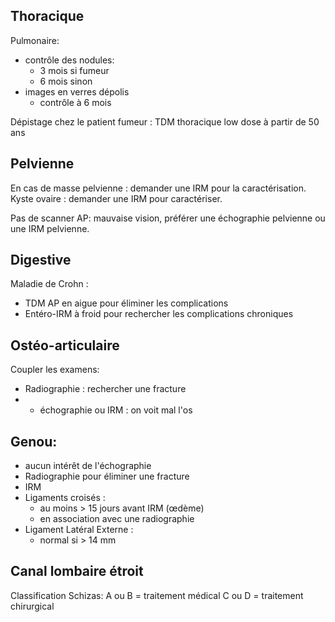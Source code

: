 ## Thoracique

Pulmonaire:
- contrôle des nodules:
	- 3 mois si fumeur
	- 6 mois sinon
- images en verres dépolis
	- contrôle à 6 mois

Dépistage chez le patient fumeur : TDM thoracique low dose à partir de 50 ans
## Pelvienne
En cas de masse pelvienne : demander une IRM pour la caractérisation.
Kyste ovaire : demander une IRM pour caractériser.

Pas de scanner AP: mauvaise vision, préférer une échographie pelvienne ou une IRM pelvienne.

## Digestive
Maladie de Crohn :
- TDM AP en aigue pour éliminer les complications
- Entéro-IRM à froid pour rechercher les complications chroniques

## Ostéo-articulaire

Coupler les examens:
- Radiographie : rechercher une fracture
- + échographie ou IRM : on voit mal l'os
## Genou:
- aucun intérêt de l'échographie
- Radiographie pour éliminer une fracture
- IRM
- Ligaments croisés :
	- au moins > 15 jours avant IRM (œdème)
	- en association avec une radiographie
- Ligament Latéral Externe :
	- normal si > 14 mm

## Canal lombaire étroit
Classification Schizas:
	A ou B = traitement médical
	C ou D = traitement chirurgical